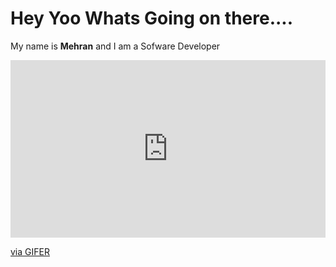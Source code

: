 # Hey Yoo Whats Going on there....
My name is **Mehran** and I am a Sofware Developer
<div style="padding-top:56.327%;position:relative;"><iframe src="https://gifer.com/embed/NeE5" width="100%" height="100%" style='position:absolute;top:0;left:0;' frameBorder="0" allowFullScreen></iframe></div><p><a href="https://gifer.com">via GIFER</a></p>

